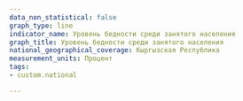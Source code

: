 ```yaml
---
data_non_statistical: false
graph_type: line
indicator_name: Уровень бедности среди занятого населения
graph_title: Уровень бедности среди занятого населения
national_geographical_coverage: Кыргызская Республика
measurement_units: Процент
tags:
- custom.national

---
```

